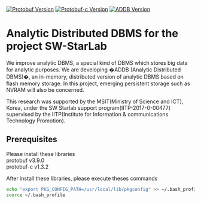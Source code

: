 [![Protobuf Version](https://img.shields.io/badge/protobuf-v3.9.0-yellow.svg)](https://github.com/protocolbuffers/protobuf)
[![Protobuf-c Version](https://img.shields.io/badge/protobuf--c-v1.3.2-yellow.svg)](https://github.com/protobuf-c/protobuf-c)
[![ADDB Version](https://img.shields.io/badge/version-v1.1.0-brightgreen.svg)](https://github.com/addb-swstarlab/addb/tree/v1.1.0)

# Analytic Distributed DBMS for the project SW-StarLab

We improve analytic DBMS, a special kind of DBMS which stores big data for analytic purposes. 
We are developing �ADDB (Analytic Distributed DBMS)�, an in-memory, distributed version of analytic DBMS based on flash memory storage.
In this project, emerging persistent storage such as NVRAM will also be concerned.

This research was supported by the MSIT(Ministry of Science and ICT), Korea, under the SW Starlab support program(IITP-2017-0-00477) supervised by the IITP(Institute for Information & communications Technology Promotion).

## Prerequisites
Please install these libraries \
protobuf  v3.9.0 \
protobuf-c v1.3.2

After install these libraries, please execute theses commands

```bash
echo "export PKG_CONFIG_PATH=/usr/local/lib/pkgconfig" >> ~/.bash_profile
source ~/.bash_profile
```
